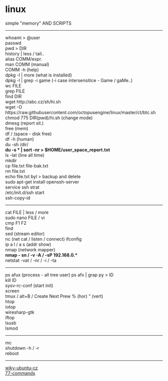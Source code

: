 # linux<br />

simple "memory" AND SCRIPTS<br />
<hr />
whoami > @user<br />
passwd<br />
pwd > DIR<br />
history | less / tail..<br />
alias COMM/expr.<br />
man COMM (manual)<br />
COMM -h (help)<br />
dpkg -l | more (what is installed)<br />
dpkg -l | grep -i game (-i case intersensitice - Game / gaMe..)<br />
wc FILE<br />
grep FILE<br />
find DIR<br />
wget http://abc.cz/sh/hi.sh<br />
wget -O https://raw.githubusercontent.com/octopusengine/linux/master/ct/btc.sh<br />
chmod 775 DIR(pwd)/hi.sh (change mode)<br />
dmesg (report sit.)<br />
free (mem)<br />
df / (space - disk free)<br />
df -h (human)<br />
du -sh /dir/<br />
<b>du -s * | sort -nr > $HOME/user_space_report.txt</b><br />
ls -lat (line all time)<br />
mkdir<br />
cp file.txt file-bak.txt<br />
rm file.txt<br />
echo file.txt byl > backup and delete<br />
sudo apt-get install openssh-server<br />
service ssh strat<br />
/etc/init.d/ssh start<br />
ssh-copy-id<br />
<hr />
cat FILE | less / more<br />
sudo nano FILE / vi<br />
cmp F1 F2<br />
find <br />
sed (stream editor)<br />
nc (net cat / listen / connect)
ifconfig<br />
ip a l / a s (addr show)<br />
nmap (network mapper)<br />
<b>nmap - sn / -v -A / -sP 192.168.0.*</b><br />
netstat -vat / -nr / -i / -ta<br />
<hr />
ps afux (process - all tree user)
ps afx | grap py > ID<br />
kill ID<br />
sysv-rc-conf (start init)<br />
screen<br />
tmux / alt+B / Create Next Prew % (hor) " (vert)<br />
htop<br />
iotop<br />
wiresharp-gtk<br />
iftop<br />
lsusb<br />
lsmod<br />
<hr />
mc<br />
shutdown -h / -r<br />
reboot<br />

<hr />
<a href=http://wiki.ubuntu.cz/z%C3%A1kladn%C3%AD_p%C5%99%C3%ADkazy>wiky-ubuntu-cz</a><br />
<a href=http://searchdatacenter.techtarget.com/tutorial/77-Linux-commands-and-utilities-youll-actually-use>77-commands</a><br />

